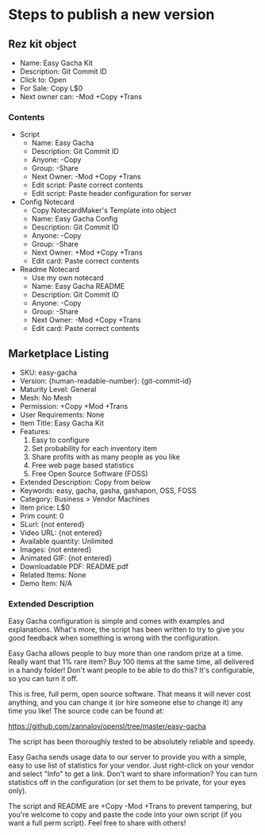 # Steps to publish a new version #

## Rez kit object ##

* Name: Easy Gacha Kit
* Description: Git Commit ID
* Click to: Open
* For Sale: Copy L$0
* Next owner can: -Mod +Copy +Trans

### Contents ###

* Script
    * Name: Easy Gacha
    * Description: Git Commit ID
    * Anyone: -Copy
    * Group: -Share
    * Next Owner: -Mod +Copy +Trans
    * Edit script: Paste correct contents
    * Edit script: Paste header configuration for server
* Config Notecard
    * Copy NotecardMaker's Template into object
    * Name: Easy Gacha Config
    * Description: Git Commit ID
    * Anyone: -Copy
    * Group: -Share
    * Next Owner: +Mod +Copy +Trans
    * Edit card: Paste correct contents
* Readme Notecard
    * Use my own notecard
    * Name: Easy Gacha README
    * Description: Git Commit ID
    * Anyone: -Copy
    * Group: -Share
    * Next Owner: -Mod +Copy +Trans
    * Edit card: Paste correct contents

## Marketplace Listing ##

* SKU: easy-gacha
* Version: {human-readable-number}: {git-commit-id}
* Maturity Level: General
* Mesh: No Mesh
* Permission: +Copy +Mod +Trans
* User Requirements: None
* Item Title: Easy Gacha Kit
* Features:
    1. Easy to configure
    2. Set probability for each inventory item
    3. Share profits with as many people as you like
    4. Free web page based statistics
    5. Free Open Source Software (FOSS)
* Extended Description: Copy from below
* Keywords: easy, gacha, gasha, gashapon, OSS, FOSS
* Category: Business > Vendor Machines
* Item price: L$0
* Prim count: 0
* SLurl: {not entered}
* Video URL: {not entered}
* Available quantity: Unlimited
* Images: {not entered}
* Animated GIF: {not entered}
* Downloadable PDF: README.pdf
* Related Items: None
* Demo Item: N/A

### Extended Description ###

Easy Gacha configuration is simple and comes with examples and explanations. What's more, the script has been written to try to give you good feedback when something is wrong with the configuration.

Easy Gacha allows people to buy more than one random prize at a time. Really want that 1% rare item? Buy 100 items at the same time, all delivered in a handy folder! Don't want people to be able to do this? It's configurable, so you can turn it off.

This is free, full perm, open source software. That means it will never cost anything, and you can change it (or hire someone else to change it) any time you like! The source code can be found at:

https://github.com/zannalov/opensl/tree/master/easy-gacha

The script has been thoroughly tested to be absolutely reliable and speedy.

Easy Gacha sends usage data to our server to provide you with a simple, easy to use list of statistics for your vendor. Just right-click on your vendor and select "Info" to get a link. Don't want to share information? You can turn statistics off in the configuration (or set them to be private, for your eyes only).

The script and README are +Copy -Mod +Trans to prevent tampering, but you're welcome to copy and paste the code into your own script (if you want a full perm script). Feel free to share with others!
